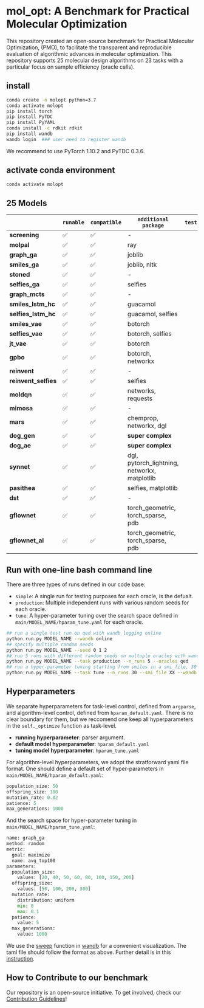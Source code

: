 # mol_opt: A Benchmark for Practical Molecular Optimization

This repository created an open-source benchmark for Practical Molecular Optimization, (PMO), to facilitate the transparent and reproducible evaluation of algorithmic advances in molecular optimization. This repository supports 25 molecular design algorithms on 23 tasks with a particular focus on sample efficiency (oracle calls). 



## install 

```bash
conda create -n molopt python=3.7
conda activate molopt 
pip install torch 
pip install PyTDC 
pip install PyYAML
conda install -c rdkit rdkit 
pip install wandb   
wandb login  ### user need to register wandb
```

We recommend to use PyTorch 1.10.2 and PyTDC 0.3.6. 

<!-- pip install nltk: only for smiles_ga  -->
<!-- pip install guacamol  -->
<!-- pip install networkx  -->
<!-- pip install joblib  -->



## activate conda environment 

```bash
conda activate molopt 
```



## 25 Models

|                    | `runable` | `compatible` | `additional package` | `test` | `clean` |
|--------------------|-----------|--------------|----------|--------|---------|
| **screening**      | ✅        | ✅           | -        |        |         |
| **molpal**         | ✅        | ✅           | ray      |        |         |
| **graph\_ga**      | ✅        | ✅           | joblib   |        |         |
| **smiles\_ga**     | ✅        | ✅           | joblib, nltk   |        |         |
| **stoned**         | ✅        | ✅           | -         |        |         |
| **selfies\_ga**    | ✅        | ✅           | selfies   |        |         |
| **graph\_mcts**    | ✅        | ✅           | -       |        |         |
| **smiles\_lstm\_hc**   | ✅    | ✅           | guacamol         |        |         |
| **selfies\_lstm\_hc**  | ✅    | ✅           | guacamol, selfies         |        |         |
| **smiles\_vae**    | ✅        | ✅           | botorch         |        |         |
| **selfies\_vae**   | ✅        | ✅           | botorch, selfies         |        |         |
| **jt\_vae**        | ✅        | ✅           | botorch          |        |         |
| **gpbo**           | ✅        | ✅           | botorch, networkx         |        |         |
| **reinvent**       | ✅        | ✅           | -         |        |         |
| **reinvent\_selfies** | ✅     | ✅           | selfies         |        |         |
| **moldqn**         | ✅        | ✅           | networks, requests    |        |         |
| **mimosa**         | ✅        | ✅           | -         |        |         |
| **mars**           | ✅        | ✅           | chemprop, networkx, dgl         |        |         |
| **dog\_gen**       | ✅        | ✅           | **super complex**         |        |         |
| **dog\_ae**        | ✅        | ✅           | **super complex**         |        |         |
| **synnet**         | ✅        | ✅           | dgl, pytorch_lightning, networkx, matplotlib        |        |         |
| **pasithea**       | ✅        | ✅           | selfies, matplotlib         |        |         |
| **dst**            | ✅        | ✅           | -         |        |         |
| **gflownet**       | ✅        | ✅           | torch_geometric, torch_sparse, pdb         |        |         |
| **gflownet\_al**   | ✅        | ✅           | torch_geometric, torch_sparse, pdb         |        |         ||


## Run with one-line bash command line

There are three types of runs defined in our code base: 
* `simple`: A single run for testing purposes for each oracle, is the defualt.
* `production`: Multiple independent runs with various random seeds for each oracle.
* `tune`: A hyper-parameter tuning over the search space defined in `main/MODEL_NAME/hparam_tune.yaml` for each oracle.

```bash
## run a single test run on qed with wandb logging online
python run.py MODEL_NAME --wandb online
## specify multiple random seeds 
python run.py MODEL_NAME --seed 0 1 2 
## run 5 runs with different random seeds on multuple oracles with wandb logging offline
python run.py MODEL_NAME --task production --n_runs 5 --oracles qed 
## run a hyper-parameter tuning starting from smiles in a smi_file, 30 runs in total without wandb logging
python run.py MODEL_NAME --task tune --n_runs 30 --smi_file XX --wandb disabled --other_args XX 
```


## Hyperparameters

We separate hyperparameters for task-level control, defined from `argparse`, and algorithm-level control, defined from `hparam_default.yaml`. There is no clear boundary for them, but we reccomend one keep all hyperparameters in the `self._optimize` function as task-level. 

* **running hyperparameter**: parser argument. 
* **default model hyperparameter**: `hparam_default.yaml`
* **tuning model hyperparameter**: `hparam_tune.yaml` 

For algorithm-level hyperparameters, we adopt the stratforward yaml file format. One should define a default set of hyper-parameters in `main/MODEL_NAME/hparam_default.yaml`:

```python
population_size: 50
offspring_size: 100
mutation_rate: 0.02
patience: 5
max_generations: 1000
```

And the search space for hyper-parameter tuning in `main/MODEL_NAME/hparam_tune.yaml`:

```python
name: graph_ga
method: random
metric:
  goal: maximize
  name: avg_top100
parameters:
  population_size:
    values: [20, 40, 50, 60, 80, 100, 150, 200]
  offspring_size:
    values: [50, 100, 200, 300]
  mutation_rate:
    distribution: uniform
    min: 0
    max: 0.1
  patience:
    value: 5
  max_generations:
    value: 1000
```

We use the [sweep](https://docs.wandb.ai/guides/sweeps) function in [wandb](https://docs.wandb.ai) for a convenient visualization. The taml file should follow the format as above. Further detail is in this [instruction](https://docs.wandb.ai/guides/sweeps/configuration).



## How to Contribute to our benchmark

Our repository is an open-source initiative. To get involved, check our [Contribution Guidelines](CONTRIBUTE.md)!









